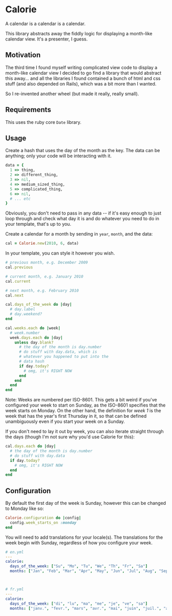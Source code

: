 # Calorie

A calendar is a calendar is a calendar.

This library abstracts away the fiddly logic for displaying a month-like calendar view.
It's a presenter, I guess.

## Motivation

The third time I found myself writing complicated view code to display a month-like calendar view I decided to
go find a library that would abstract this away... and all the libraries I found contained a bunch of
html and css stuff (and also depended on Rails), which was a bit more than I wanted.

So I re-invented another wheel (but made it really, really small).

## Requirements

This uses the ruby core `Date` library.

## Usage

Create a hash that uses the day of the month as the key.
The data can be anything; only your code will be interacting with it.

```ruby
data = {
  1 => thing,
  2 => different_thing,
  3 => nil,
  4 => medium_sized_thing,
  5 => complicated_thing,
  6 => nil,
  # ... etc
}
```

Obviously, you don't need to pass in any data -- if it's easy enough to just loop through and check what day it is and do whatever you need to do in your template, that's up to you.

Create a calendar for a month by sending in `year`, `month`, and the data:

```ruby
cal = Calorie.new(2010, 6, data)
```

In your template, you can style it however you wish.

```ruby
# previous month, e.g. December 2009
cal.previous

# current month, e.g. January 2010
cal.current

# next month, e.g. February 2010
cal.next

cal.days_of_the_week do |day|
  # day.label
  # day.weekend?
end

cal.weeks.each do |week|
  # week.number
  week.days.each do |day|
    unless day.blank?
      # the day of the month is day.number
      # do stuff with day.data, which is
      # whatever you happened to put into the
      # data hash
      if day.today?
        # omg, it's RIGHT NOW
      end
    end
  end
end
```

Note: Weeks are numbered per ISO-8601. This gets a bit weird if you've configured your week to start on Sunday, as the ISO-8601 specifies that the week starts on Monday.
On the other hand, the definition for *week 1* is the week that has the year's first Thursday in it, so that can be defined unambiguously even if you start your week on a Sunday.

If you don't need to lay it out by week, you can also iterate straight through the days (though I'm not sure why you'd use Calorie for this):

```ruby
cal.days.each do |day|
  # the day of the month is day.number
  # do stuff with day.data
  if day.today?
    # omg, it's RIGHT NOW
  end
end
```

## Configuration

By default the first day of the week is Sunday, however this can be changed to Monday like so:

```ruby
Calorie.configuration do |config|
  config.week_starts_on :monday
end
```

You will need to add translations for your locale(s).
The translations for the week begin with Sunday, regardless of how you configure your week.


```yml
# en.yml
---
calorie:
  days_of_the_week: ["Su", "Mo", "Tu", "We", "Th", "Fr", "Sa"]
  months: ["Jan", "Feb", "Mar", "Apr", "May", "Jun", "Jul", "Aug", "Sep", "Oct", "Nov", "Dec"]



# fr.yml
---
calorie:
  days_of_the_week: ["di", "lu", "ma", "me", "je", "ve", "sa"]
  months: ["janv.", "fevr.", "mars", "avr.", "mai", "juin", "juil.", "aout", "sept.", "oct.", "nov.", "dec."]
```
